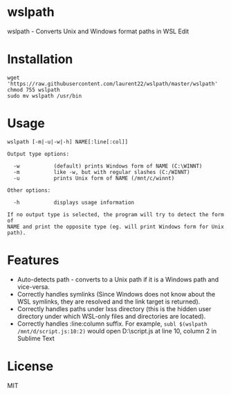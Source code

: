 # wslpath

wslpath - Converts Unix and Windows format paths in WSL Edit

# Installation

	wget 'https://raw.githubusercontent.com/laurent22/wslpath/master/wslpath'
	chmod 755 wslpath
	sudo mv wslpath /usr/bin

# Usage

	wslpath [-m|-u|-w|-h] NAME[:line[:col]]

	Output type options:

	  -w           (default) prints Windows form of NAME (C:\WINNT)
	  -m           like -w, but with regular slashes (C:/WINNT)
	  -u           prints Unix form of NAME (/mnt/c/winnt)

	Other options:

	  -h           displays usage information

	If no output type is selected, the program will try to detect the form of
	NAME and print the opposite type (eg. will print Windows form for Unix
	path).

# Features

- Auto-detects path - converts to a Unix path if it is a Windows path and vice-versa.
- Correctly handles symlinks (Since Windows does not know about the WSL symlinks, they are resolved and the link target is returned).
- Correctly handles paths under lxss directory (this is the hidden user directory under which WSL-only files and directories are located).
- Correctly handles :line:column suffix. For example, `subl $(wslpath /mnt/d/script.js:10:2)` would open D:\script.js at line 10, column 2 in Sublime Text

# License

MIT
